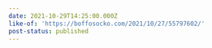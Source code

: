 ```yaml
---
date: 2021-10-29T14:25:00.000Z
like-of: 'https://boffosocko.com/2021/10/27/55797602/'
post-status: published
---
```



